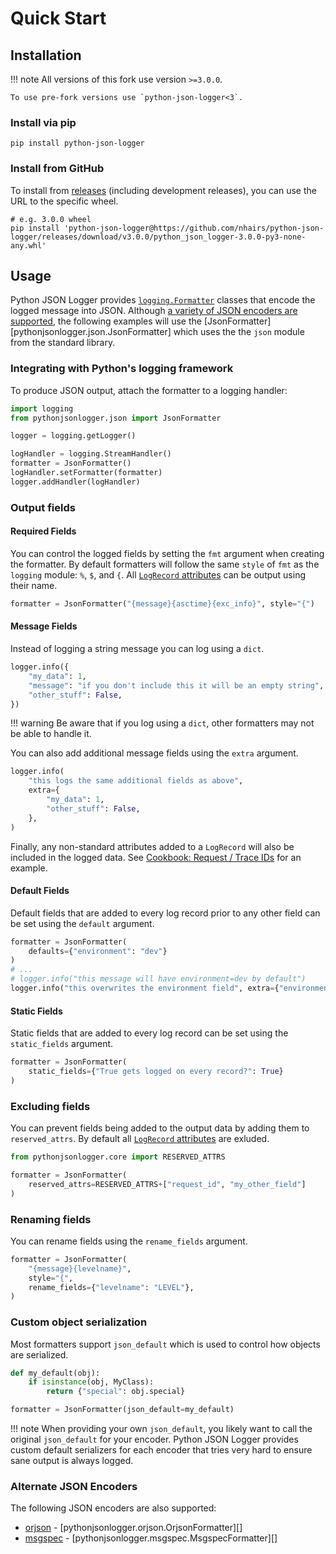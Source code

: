 # Quick Start

## Installation

!!! note
    All versions of this fork use version `>=3.0.0`.

    To use pre-fork versions use `python-json-logger<3`.

### Install via pip

```shell
pip install python-json-logger
```

### Install from GitHub

To install from [releases](https://github.com/nhairs/python-json-logger/releases) (including development releases), you can use the URL to the specific wheel.

```shell
# e.g. 3.0.0 wheel
pip install 'python-json-logger@https://github.com/nhairs/python-json-logger/releases/download/v3.0.0/python_json_logger-3.0.0-py3-none-any.whl'
```

## Usage

Python JSON Logger provides [`logging.Formatter`](https://docs.python.org/3/library/logging.html#logging.Formatter) classes that encode the logged message into JSON. Although [a variety of JSON encoders are supported](#alternate-json-encoders), the following examples will use the [JsonFormatter][pythonjsonlogger.json.JsonFormatter] which uses the the `json` module from the standard library.

### Integrating with Python's logging framework

To produce JSON output, attach the formatter to a logging handler:

```python
import logging
from pythonjsonlogger.json import JsonFormatter

logger = logging.getLogger()

logHandler = logging.StreamHandler()
formatter = JsonFormatter()
logHandler.setFormatter(formatter)
logger.addHandler(logHandler)
```

### Output fields

#### Required Fields
You can control the logged fields by setting the `fmt` argument when creating the formatter. By default formatters will follow the same `style` of `fmt` as the `logging` module: `%`, `$`, and `{`. All [`LogRecord` attributes](https://docs.python.org/3/library/logging.html#logrecord-attributes) can be output using their name.

```python
formatter = JsonFormatter("{message}{asctime}{exc_info}", style="{")
```

#### Message Fields

Instead of logging a string message you can log using a `dict`.

```python
logger.info({
    "my_data": 1,
    "message": "if you don't include this it will be an empty string",
    "other_stuff": False,
})
```

!!! warning
    Be aware that if you log using a `dict`, other formatters may not be able to handle it.

You can also add additional message fields using the `extra` argument.

```python
logger.info(
    "this logs the same additional fields as above",
    extra={
        "my_data": 1,
        "other_stuff": False,
    },
)
```

Finally, any non-standard attributes added to a `LogRecord` will also be included in the logged data. See [Cookbook: Request / Trace IDs](cookbook.md#request-trace-ids) for an example.

#### Default Fields

Default fields that are added to every log record prior to any other field can be set using the `default` argument.

```python
formatter = JsonFormatter(
    defaults={"environment": "dev"}
)
# ...
# logger.info("this message will have environment=dev by default")
logger.info("this overwrites the environment field", extra={"environment": "prod"})
```

#### Static Fields

Static fields that are added to every log record can be set using the `static_fields` argument.

```python
formatter = JsonFormatter(
    static_fields={"True gets logged on every record?": True}
)
```

### Excluding fields

You can prevent fields being added to the output data by adding them to `reserved_attrs`. By default all [`LogRecord` attributes](https://docs.python.org/3/library/logging.html#logrecord-attributes) are exluded.

```python
from pythonjsonlogger.core import RESERVED_ATTRS

formatter = JsonFormatter(
    reserved_attrs=RESERVED_ATTRS+["request_id", "my_other_field"]
)
```

### Renaming fields

You can rename fields using the `rename_fields` argument.

```python
formatter = JsonFormatter(
    "{message}{levelname}",
    style="{",
    rename_fields={"levelname": "LEVEL"},
)
```

### Custom object serialization

Most formatters support `json_default` which is used to control how objects are serialized.

```python
def my_default(obj):
    if isinstance(obj, MyClass):
        return {"special": obj.special}

formatter = JsonFormatter(json_default=my_default)
```

!!! note
    When providing your own `json_default`, you likely want to call the original `json_default` for your encoder. Python JSON Logger provides custom default serializers for each encoder that tries very hard to ensure sane output is always logged.

### Alternate JSON Encoders

The following JSON encoders are also supported:

- [orjson](https://github.com/ijl/orjson) - [pythonjsonlogger.orjson.OrjsonFormatter][]
- [msgspec](https://github.com/jcrist/msgspec) - [pythonjsonlogger.msgspec.MsgspecFormatter][]
